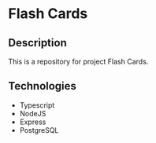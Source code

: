 # Flash Cards

## Description

This is a repository for project Flash Cards.

## Technologies

-   Typescript
-   NodeJS
-   Express
-   PostgreSQL
